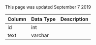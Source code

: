 This page was updated September 7 2019

| Column | Data Type | Description |
| ------ | --------- | ----------- |
| id     | int       |             |
| text   | varchar   |             |